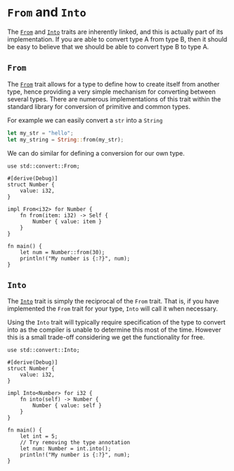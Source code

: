 # `From` and `Into`

The [`From`] and [`Into`] traits are inherently linked, and this is actually
part of its implementation. If you are able to convert type A from type B, then
it should be easy to believe that we should be able to convert type B to type A.

## `From`

The [`From`] trait allows for a type to define how to create itself from another
type, hence providing a very simple mechanism for converting between several
types. There are numerous implementations of this trait within the standard
library for conversion of primitive and common types.

For example we can easily convert a `str` into a `String`

```rust
let my_str = "hello";
let my_string = String::from(my_str);
```

We can do similar for defining a conversion for our own type.

```rust,editable
use std::convert::From;

#[derive(Debug)]
struct Number {
    value: i32,
}

impl From<i32> for Number {
    fn from(item: i32) -> Self {
        Number { value: item }
    }
}

fn main() {
    let num = Number::from(30);
    println!("My number is {:?}", num);
}
```

## `Into`

The [`Into`] trait is simply the reciprocal of the `From` trait. That is, if you
have implemented the `From` trait for your type, `Into` will call it when
necessary.

Using the `Into` trait will typically require specification of the type to
convert into as the compiler is unable to determine this most of the time.
However this is a small trade-off considering we get the functionality for free.

```rust,editable
use std::convert::Into;

#[derive(Debug)]
struct Number {
    value: i32,
}

impl Into<Number> for i32 {
    fn into(self) -> Number {
        Number { value: self }
    }
}

fn main() {
    let int = 5;
    // Try removing the type annotation
    let num: Number = int.into();
    println!("My number is {:?}", num);
}
```

[`From`]: https://doc.rust-lang.org/std/convert/trait.From.html
[`Into`]: https://doc.rust-lang.org/std/convert/trait.Into.html
